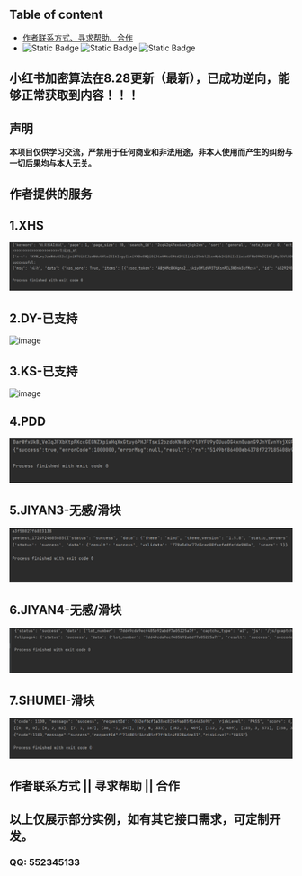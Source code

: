 ## Table of content  

- [作者联系方式、寻求帮助、合作](#作者联系方式--寻求帮助--合作)
- 
  ![Static Badge](https://img.shields.io/badge/GitHub-blue?logo=GitHub&labelColor=black)
  ![Static Badge](https://img.shields.io/badge/author-3.7/3.8-blue?logo=Python&label=python&labelColor=black)
  ![Static Badge](https://img.shields.io/badge/Node.js-v18.16.1-blue?logo=Node.js&labelColor=black)
## 小红书加密算法在8.28更新（最新），已成功逆向，能够正常获取到内容！！！
## 声明
**本项目仅供学习交流，严禁用于任何商业和非法用途，非本人使用而产生的纠纷与一切后果均与本人无关。**


## 作者提供的服务    

## 1.XHS  
<img alt="image" src="./img/xhs.png"/> 

## 2.DY-已支持 
<img alt="image" src=""/> 

## 3.KS-已支持 
<img alt="image" src=""/> 

## 4.PDD 
<img alt="image" src="./img/pdd.png"/>

## 5.JIYAN3-无感/滑块
<img alt="image" src="./img/geet-full.png"/> 

## 6.JIYAN4-无感/滑块
<img alt="image" src="./img/geet4-full.png"/>  

## 7.SHUMEI-滑块  
<img alt="image" src="./img/shumei-slide.png"/>  


## 作者联系方式 || 寻求帮助 || 合作   
## 以上仅展示部分实例，如有其它接口需求，可定制开发。    
### QQ: 552345133    
